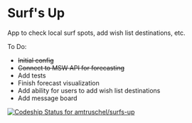 # Surf's Up

App to check local surf spots, add wish list destinations, etc.

To Do:

* ~~Initial config~~
* ~~Connect to MSW API for forecasting~~
* Add tests
* Finish forecast visualization
* Add ability for users to add wish list destinations
* Add message board

[![Codeship Status for amtruschel/surfs-up](https://app.codeship.com/projects/661110f0-0b7f-0137-bfaa-36ce34230522/status?branch=master)](https://app.codeship.com/projects/326378)
